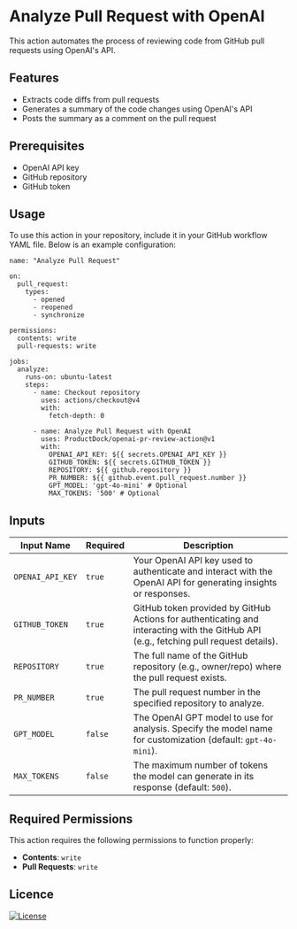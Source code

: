 # Analyze Pull Request with OpenAI

This action automates the process of reviewing code from GitHub pull requests using OpenAI's API.

## Features

- Extracts code diffs from pull requests
- Generates a summary of the code changes using OpenAI's API
- Posts the summary as a comment on the pull request

## Prerequisites

- OpenAI API key
- GitHub repository
- GitHub token

## Usage
To use this action in your repository, include it in your GitHub workflow YAML file. Below is an example configuration:
```
name: "Analyze Pull Request"

on:
  pull_request:
    types:
      - opened
      - reopened
      - synchronize

permissions:
  contents: write
  pull-requests: write

jobs:
  analyze:
    runs-on: ubuntu-latest
    steps:
      - name: Checkout repository
        uses: actions/checkout@v4
        with:
          fetch-depth: 0

      - name: Analyze Pull Request with OpenAI
        uses: ProductDock/openai-pr-review-action@v1
        with:
          OPENAI_API_KEY: ${{ secrets.OPENAI_API_KEY }}
          GITHUB_TOKEN: ${{ secrets.GITHUB_TOKEN }}
          REPOSITORY: ${{ github.repository }}
          PR_NUMBER: ${{ github.event.pull_request.number }}
          GPT_MODEL: 'gpt-4o-mini' # Optional
          MAX_TOKENS: '500' # Optional
```
## Inputs

| Input Name  | Required | Description                                                                                                                           |
|-------------|--------|---------------------------------------------------------------------------------------------------------------------------------------|
| `OPENAI_API_KEY` | `true` | Your OpenAI API key used to authenticate and interact with the OpenAI API for generating insights or responses.                       |
| `GITHUB_TOKEN` | `true` | GitHub token provided by GitHub Actions for authenticating and interacting with the GitHub API (e.g., fetching pull request details). |
| `REPOSITORY` | `true` | The full name of the GitHub repository (e.g., owner/repo) where the pull request exists.                                              |
| `PR_NUMBER` | `true` | The pull request number in the specified repository to analyze.                                                                       |
| `GPT_MODEL` | `false` | The OpenAI GPT model to use for analysis. Specify the model name for customization (default: `gpt-4o-mini`).                          |
| `MAX_TOKENS` | `false` | The maximum number of tokens the model can generate in its response (default: `500`).                                                   |

## Required Permissions

This action requires the following permissions to function properly:

- **Contents**: `write`
- **Pull Requests**: `write`

## Licence
[![License](https://img.shields.io/badge/License-Apache_2.0-blue.svg)](https://opensource.org/licenses/Apache-2.0)
